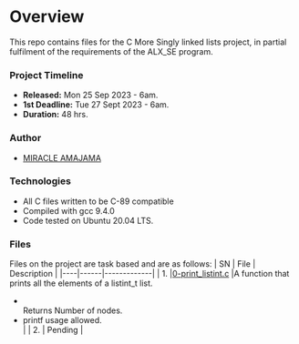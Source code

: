 # Overview #

This repo contains files for the C More Singly linked lists project, in partial fulfilment of the requirements of the ALX_SE program.

### Project Timeline ###
- **Released:** Mon 25 Sep 2023 - 6am.
- **1st Deadline:** Tue 27 Sept 2023 - 6am.
- **Duration:** 48 hrs.

### Author ###
- [MIRACLE AMAJAMA](https://github.com/iceking-fct)

### Technologies ##
- All C files written to be C-89 compatible
- Compiled with gcc 9.4.0
- Code tested on Ubuntu 20.04 LTS.

### Files ###
Files on the project are task based and are as follows:
| SN | File | Description |
|----|------|-------------|
| 1. |[0-print_listint.c](https://github.com/) |A function that prints all the elements of a listint_t list.<ul><li></br>Returns Number of nodes.</li><li>printf usage allowed.</li>|
| 2. | Pending |
